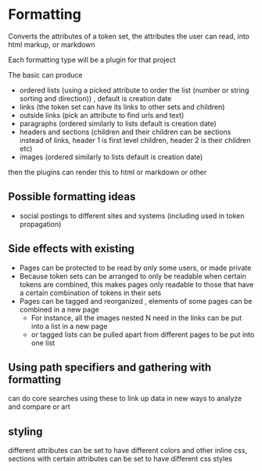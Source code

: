 # Formatting

Converts the attributes of a token set, the attributes the user can read, into html markup, or markdown

Each formatting type will be a plugin for that project

The basic can produce 

* ordered lists (using a picked attribute to order the list (number or string sorting and direction)) , default is creation date
* links (the token set can have its links to other sets and children)
* outside links (pick an attribute to find urls and text)
* paragraphs (ordered similarly to lists default is creation date)
* headers and sections (children and their children can be sections instead of links, header 1 is first level children, header 2 is their children etc)
* images (ordered similarly to lists default is creation date)


then the plugins can render this to html or markdown or other

## Possible formatting ideas

* social postings to different sites and systems (including used in token propagation)

## Side effects with existing

* Pages can be protected to be read by only some users, or made private
* Because token sets can be arranged to only be readable when certain tokens are combined, this makes pages only readable to those that have a certain combination of tokens in their sets
* Pages can be tagged and reorganized , elements of some pages can be combined in a new page
  * For instance, all the images nested N need in the links can be put into a list in a new page
  * or tagged lists can be pulled apart from different pages to be put into one list

## Using path specifiers and gathering with formatting

can do core searches using these to link up data in new ways to analyze and compare or art

## styling

different attributes can be set to have different colors and other inline css, sections with certain attributes can be set to have different css styles
 